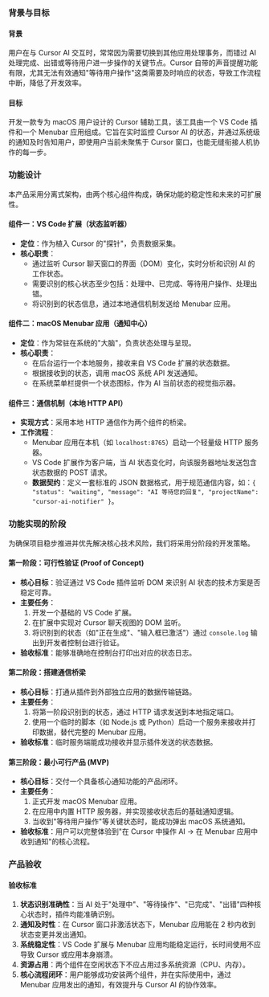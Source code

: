 ### 背景与目标

#### 背景
用户在与 Cursor AI 交互时，常常因为需要切换到其他应用处理事务，而错过 AI 处理完成、出错或等待用户进一步操作的关键节点。Cursor 自带的声音提醒功能有限，尤其无法有效通知"等待用户操作"这类需要及时响应的状态，导致工作流程中断，降低了开发效率。

#### 目标
开发一款专为 macOS 用户设计的 Cursor 辅助工具，该工具由一个 VS Code 插件和一个 Menubar 应用组成。它旨在实时监控 Cursor AI 的状态，并通过系统级的通知及时告知用户，即使用户当前未聚焦于 Cursor 窗口，也能无缝衔接人机协作的每一步。

### 功能设计

本产品采用分离式架构，由两个核心组件构成，确保功能的稳定性和未来的可扩展性。

#### 组件一：VS Code 扩展（状态监听器）
- **定位**：作为植入 Cursor 的"探针"，负责数据采集。
- **核心职责**：
    -   通过监听 Cursor 聊天窗口的界面（DOM）变化，实时分析和识别 AI 的工作状态。
    -   需要识别的核心状态至少包括：处理中、已完成、等待用户操作、处理出错。
    -   将识别到的状态信息，通过本地通信机制发送给 Menubar 应用。

#### 组件二：macOS Menubar 应用（通知中心）
- **定位**：作为常驻在系统的"大脑"，负责状态处理与呈现。
- **核心职责**：
    -   在后台运行一个本地服务，接收来自 VS Code 扩展的状态数据。
    -   根据接收到的状态，调用 macOS 系统 API 发送通知。
    -   在系统菜单栏提供一个状态图标，作为 AI 当前状态的视觉指示器。

#### 组件三：通信机制（本地 HTTP API）
- **实现方式**：采用本地 HTTP 通信作为两个组件的桥梁。
- **工作流程**：
    -   Menubar 应用在本机（如 `localhost:8765`）启动一个轻量级 HTTP 服务器。
    -   VS Code 扩展作为客户端，当 AI 状态变化时，向该服务器地址发送包含状态数据的 POST 请求。
    -   **数据契约**：定义一套标准的 JSON 数据格式，用于规范通信内容，如：`{ "status": "waiting", "message": "AI 等待您的回复", "projectName": "cursor-ai-notifier" }`。

### 功能实现的阶段

为确保项目稳步推进并优先解决核心技术风险，我们将采用分阶段的开发策略。

#### 第一阶段：可行性验证 (Proof of Concept)
- **核心目标**：验证通过 VS Code 插件监听 DOM 来识别 AI 状态的技术方案是否稳定可靠。
- **主要任务**：
    1.  开发一个基础的 VS Code 扩展。
    2.  在扩展中实现对 Cursor 聊天视图的 DOM 监听。
    3.  将识别到的状态（如"正在生成"、"输入框已激活"）通过 `console.log` 输出到开发者控制台进行验证。
- **验收标准**：能够准确地在控制台打印出对应的状态日志。

#### 第二阶段：搭建通信桥梁
- **核心目标**：打通从插件到外部独立应用的数据传输链路。
- **主要任务**：
    1.  将第一阶段识别到的状态，通过 HTTP 请求发送到本地指定端口。
    2.  使用一个临时的脚本（如 Node.js 或 Python）启动一个服务来接收并打印数据，替代完整的 Menubar 应用。
- **验收标准**：临时服务端能成功接收并显示插件发送的状态数据。

#### 第三阶段：最小可行产品 (MVP)
- **核心目标**：交付一个具备核心通知功能的产品闭环。
- **主要任务**：
    1.  正式开发 macOS Menubar 应用。
    2.  在应用中内置 HTTP 服务器，并实现接收状态后的基础通知逻辑。
    3.  当收到"等待用户操作"等关键状态时，能成功弹出 macOS 系统通知。
- **验收标准**：用户可以完整体验到"在 Cursor 中操作 AI → 在 Menubar 应用中收到通知"的核心流程。

### 产品验收

#### 验收标准
1.  **状态识别准确性**：当 AI 处于"处理中"、"等待操作"、"已完成"、"出错"四种核心状态时，插件均能准确识别。
2.  **通知及时性**：在 Cursor 窗口非激活状态下，Menubar 应用能在 2 秒内收到状态变更并发出通知。
3.  **系统稳定性**：VS Code 扩展与 Menubar 应用均能稳定运行，长时间使用不应导致 Cursor 或应用本身崩溃。
4.  **资源占用**：两个组件在空闲状态下不应占用过多系统资源（CPU、内存）。
5.  **核心流程闭环**：用户能够成功安装两个组件，并在实际使用中，通过 Menubar 应用发出的通知，有效提升与 Cursor AI 的协作效率。 
